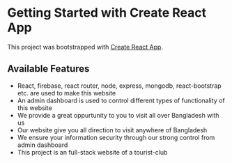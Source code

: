 # Getting Started with Create React App

This project was bootstrapped with [Create React App](https://tourist-club-36241.web.app/).

## Available Features

- React, firebase, react router, node, express, mongodb, react-bootstrap etc. are used to make this website
- An admin dashboard is used to control different types of functionality of this website
- We provide a great oppurtunity to you to visit all over Bangladesh with us
- Our website give you all direction to visit anywhere of Bangladesh
- We ensure your information security through our strong control from admin dashboard
- This project is an full-stack website of a tourist-club



